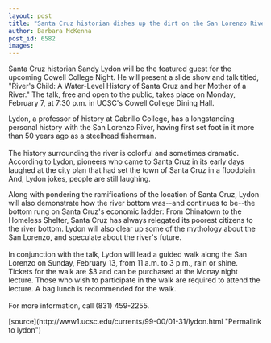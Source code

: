 ```yaml
---
layout: post
title: "Santa Cruz historian dishes up the dirt on the San Lorenzo River in UCSC talk"
author: Barbara McKenna
post_id: 6582
images:
---
```


<p>
  Santa Cruz historian Sandy Lydon will be the featured guest for the upcoming Cowell College Night. He will present a slide show and talk titled, "River's Child: A Water-Level History of Santa Cruz and her Mother of a River." The talk, free and open to the public, takes place on Monday, February 7, at 7:30 p.m. in UCSC's Cowell College Dining Hall.
</p>
<p>
  Lydon, a professor of history at Cabrillo College, has a longstanding personal history with the San Lorenzo River, having first set foot in it more than 50 years ago as a steelhead fisherman.<br>
  <br>
  The history surrounding the river is colorful and sometimes dramatic. According to Lydon, pioneers who came to Santa Cruz in its early days laughed at the city plan that had set the town of Santa Cruz in a floodplain. And, Lydon jokes, people are still laughing.
</p>
<p>
  Along with pondering the ramifications of the location of Santa Cruz, Lydon will also demonstrate how the river bottom was--and continues to be--the bottom rung on Santa Cruz's economic ladder: From Chinatown to the Homeless Shelter, Santa Cruz has always relegated its poorest citizens to the river bottom. Lydon will also clear up some of the mythology about the San Lorenzo, and speculate about the river's future.<br>
  <br>
  In conjunction with the talk, Lydon will lead a guided walk along the San Lorenzo on Sunday, February 13, from 11 a.m. to 3 p.m., rain or shine. Tickets for the walk are $3 and can be purchased at the Monay night lecture. Those who wish to participate in the walk are required to attend the lecture. A bag lunch is recommended for the walk.<br>
  <br>
  For more information, call (831) 459-2255.
</p>
<p>

</p>
[source](http://www1.ucsc.edu/currents/99-00/01-31/lydon.html "Permalink to lydon")
